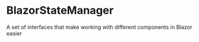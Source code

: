 # BlazorStateManager
A set of interfaces that make working with different components in Blazor easier
